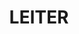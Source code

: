 ---
name: alex segura
title: LEITER
quote: Meine Tätigkeit als bei der Leitung von Großprojekten vom Angebot bis zur Abnahme ist äußerst befriedigend. Da ich für das Management der einzelnen Schritte verantwortlich bin, darf ich das Endergebnis unserer gemeinsamen Anstrengungen hautnah miterleben.
details: |
  Alex Segura leitet das Montageteam von Merritt mit vortrefflichen Handwerkern in Nordamerika. Seine umfassenden Erfahrungen in der Holzbaubranche, die er durch seine Ausbildung als Zimmermannsmeister, seine Tätigkeit als Leiter einer Zimmerei und Inhaber einer Bauschreinerei erworben hat, bringt er bei Merritt ein. Heute koordiniert er sämtliche Mitarbeiter im Außendienst. Alex Segura gibt sich während des gesamten Projektverlaufs, von der Fertigung bis zum Einbau, nur mit einwandfreier Handwerksarbeit und perfekten Ergebnissen zufrieden.

  Alex Segura hat einen Abschluss am Woodworking Institute in Sacramento erworben. Neben seiner Leidenschaft für den Holzbau ist Alex Segura auch leidenschaftlicher Fußballspieler, Familienmensch und engagiert sich in der Freiwilligenarbeit.
image: /uploads/staff-11.jpg
display_order: 11
_comments:
  image: file should be ~600px wide
lang: de
---